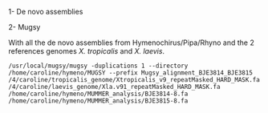 1- De novo assemblies 

2- Mugsy 

With all the de novo assemblies from Hymenochirus/Pipa/Rhyno and the 2 references genomes *X. tropicalis* and *X. laevis*.
```
/usr/local/mugsy/mugsy -duplications 1 --directory /home/caroline/hymeno/MUGSY --prefix Mugsy_alignment_BJE3814_BJE3815 /4/caroline/tropicalis_genome/Xtropicalis_v9_repeatMasked_HARD_MASK.fa /4/caroline/laevis_genome/Xla.v91_repeatMasked_HARD_MASK.fa /home/caroline/hymeno/MUMMER_analysis/BJE3814-8.fa /home/caroline/hymeno/MUMMER_analysis/BJE3815-8.fa
```
